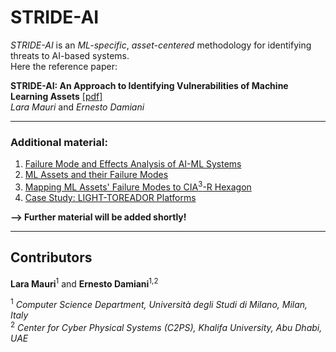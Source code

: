 # STRIDE-AI

_STRIDE-AI_ is an _ML-specific_, _asset-centered_ methodology for identifying threats to AI-based systems.<br/>
Here the reference paper:

**STRIDE-AI: An Approach to Identifying Vulnerabilities of Machine Learning Assets** [[pdf]](https://github.com/LaraMauri/STRIDE-AI/files/6056431/STRIDE-AI_.An.Approach.to.Identifying.Vulnerabilities.of.Machine.Learning.Assets.pdf)<br/>
_Lara Mauri_ and _Ernesto Damiani_

---

### Additional material:

1. [Failure Mode and Effects Analysis of AI-ML Systems](https://github.com/LaraMauri/STRIDE-AI/blob/main/pages/failure-mode-and-effects-analysis-of-AI-ML-systems.md)<br/>
2. [ML Assets and their Failure Modes](https://github.com/LaraMauri/STRIDE-AI/blob/main/pages/ML-assets-and-their-failure-modes.md)
3. [Mapping ML Assets' Failure Modes to CIA<sup>3</sup>-R Hexagon](https://github.com/LaraMauri/STRIDE-AI/blob/main/pages/mapping-ML-assets-failure-modes-CIA_R.md)
4. [Case Study: LIGHT-TOREADOR Platforms](https://github.com/LaraMauri/STRIDE-AI/blob/main/pages/case-study.md)

**--> Further material will be added shortly!**

---

## Contributors

**Lara Mauri**<sup>1</sup> and **Ernesto Damiani**<sup>1,2</sup>

<sup>1</sup> _Computer Science Department, Università degli Studi di Milano, Milan, Italy_<br/>
<sup>2</sup> _Center for Cyber Physical Systems (C2PS), Khalifa University, Abu Dhabi, UAE_
